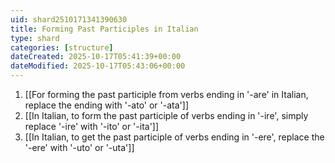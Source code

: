```yaml
---
uid: shard2510171341390630
title: Forming Past Participles in Italian
type: shard
categories: [structure]
dateCreated: 2025-10-17T05:41:39+00:00
dateModified: 2025-10-17T05:43:06+00:00
---
```

1. [[For forming the past participle from verbs ending in '-are' in Italian, replace the ending with '-ato' or '-ata']]
2. [[In Italian, to form the past participle of verbs ending in '-ire', simply replace '-ire' with '-ito' or '-ita']]
3. [[In Italian, to get the past participle of verbs ending in '-ere', replace the '-ere' with '-uto' or '-uta']]